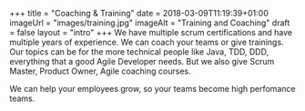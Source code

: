 +++
title = "Coaching & Training"
date = 2018-03-09T11:19:39+01:00
imageUrl = "images/training.jpg"
imageAlt = "Training and Coaching"
draft = false
layout = "intro"
+++
We have multiple scrum certifications and have multiple years of experience.
We can coach your teams or give trainings. Our topics can be for the more technical people like Java, TDD, DDD, everything that a good Agile Developer needs.
But we also give Scrum Master, Product Owner, Agile coaching courses.

We can help your employees grow, so your teams become high perfomance teams.